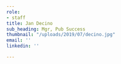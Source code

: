 ```yaml
---
role:
- staff
title: Jan Decino
sub_heading: Mgr, Pub Success
thumbnail: "/uploads/2019/07/decino.jpg"
email: ''
linkedin: ''

---
```

